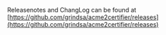 Releasenotes and ChangLog can be found at [https://github.com/grindsa/acme2certifier/releases](https://github.com/grindsa/acme2certifier/releases)